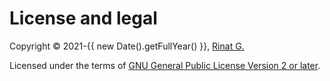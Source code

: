 # License and legal


Copyright &copy; 2021-{{ new Date().getFullYear() }}, [Rinat G.](https://github.com/wakirin)

Licensed under the terms of [GNU General Public License Version 2 or later](http://www.gnu.org/licenses/gpl.html). 